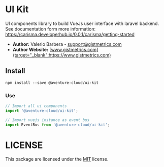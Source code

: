 # UI Kit
UI components library to build VueJs user interface with laravel backend. See documentation form 
more information: https://carisma.developerhub.io/0.0.1/carisma/getting-started


- **Author:** Valerio Barbera - [support@gistmetrics.com](mailto:support@gistmetrics.com)
- **Author Website:** [www.gistmetrics.com](target="_blank":https://www.gistmetrics.com) 


## Install
```
npm install --save @aventure-cloud/ui-kit
```


### Use
```javascript
// Import all ui components
import '@aventure-cloud/ui-kit';

// Import vuejs instance as event bus
import EventBus from '@aventure-cloud/ui-kit';
```


# LICENSE
This package are licensed under the [MIT](LICENSE) license.
